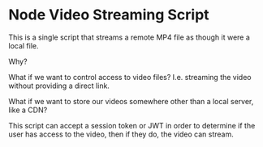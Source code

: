 # Node Video Streaming Script

This is a single script that streams a remote MP4 file as though it were a local file.

Why?

What if we want to control access to video files? I.e. streaming the video without providing a direct link.

What if we want to store our videos somewhere other than a local server, like a CDN?

This script can accept a session token or JWT in order to determine if the user has access to the video, then if they do, the video can stream.